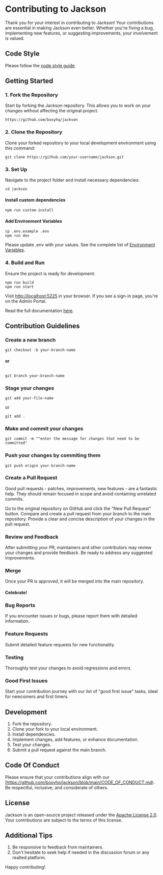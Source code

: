 
# Contributing to Jackson

Thank you for your interest in contributing to Jackson! Your contributions are essential in making Jackson even better. Whether you're fixing a bug, implementing new features, or suggesting improvements, your involvement is valued.

## Code Style

Please follow the [node style guide](https://github.com/felixge/node-style-guide).

## Getting Started

### 1. Fork the Repository

Start by forking the Jackson repository. This allows you to work on your changes without affecting the original project.

```shell
https://github.com/boxyhq/jackson
```

### 2. Clone the Repository

Clone your forked repository to your local development environment using this command:

```shell
git clone https://github.com/your-username/jackson.git
```

### 3. Set Up

Navigate to the project folder and install necessary dependencies:

```shell
cd jackson
```

#### Install custom dependencies

``` shell
npm run custom-install
```

#### Add Environment Variables

```shell
cp .env.example .env
npm run dev
```

Please update .env with your values. See the complete list of [Environment Variables](https://boxyhq.com/docs/jackson/deploy/env-variables).

### 4. Build and Run

Ensure the project is ready for development:

```shell
npm run build
npm run start
```

Visit [http://localhost:5225](http://localhost:5225) in your browser. If you see a sign-in page, you're on the Admin Portal.

Read the full documentation [here](https://boxyhq.com/docs/jackson/deploy/).

## Contribution Guidelines



### Create a new branch 

```shell
git checkout -b your-branch-name
```
#### or

```shell

git branch your-branch-name
```
### Stage your changes

``` shell
git add your-file-name
```

or 

``` shell
git add .
```

### Make and commit your changes

```shell
git commit -m ""enter the message for changes that need to be committed"
```

### Push your changes by commiting them

```shell
git push origin your-branch-name
```

### Create a Pull Request

Good pull requests - patches, improvements, new features - are a fantastic help. They should remain focused in scope and avoid containing unrelated commits.

Go to the original repository on GitHub and click the "New Pull Request" button. Compare and create a pull request from your branch to the main repository. Provide a clear and concise description of your changes in the pull request.

### Review and Feedback

After submitting your PR, maintainers and other contributors may review your changes and provide feedback. Be ready to address any suggested improvements.

### Merge

Once your PR is approved, it will be merged into the main repository.

#### Celebrate!


### Bug Reports

If you encounter issues or bugs, please report them with detailed information.

### Feature Requests

Submit detailed feature requests for new functionality.

### Testing

Thoroughly test your changes to avoid regressions and errors.

### Good First Issues

Start your contribution journey with our list of "good first issue" tasks, ideal for newcomers and first timers.

## Development

1. Fork the repository.
2. Clone your fork to your local environment.
3. Install dependencies.
4. Implement changes, add features, or enhance documentation.
5. Test your changes.
6. Submit a pull request against the main branch.

## Code Of Conduct 

Please ensure that your contributions align with our [https://github.com/boxyhq/jackson/blob/main/CODE_OF_CONDUCT.md). Be respectful, inclusive, and considerate of others.

## License

Jackson is an open-source project released under the [Apache License 2.0](https://github.com/boxyhq/jackson/blob/main/LICENSE). Your contributions are subject to the terms of this license.


## Additional Tips

1. Be responsive to feedback from maintainers.
2. Don't hesitate to seek help if needed in the discussion forum or any realted platform.


Happy contributing!
